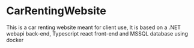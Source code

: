 # CarRentingWebsite

This is a car renting website meant for client use, It is based on a .NET webapi back-end, Typescript react front-end and MSSQL database using docker
